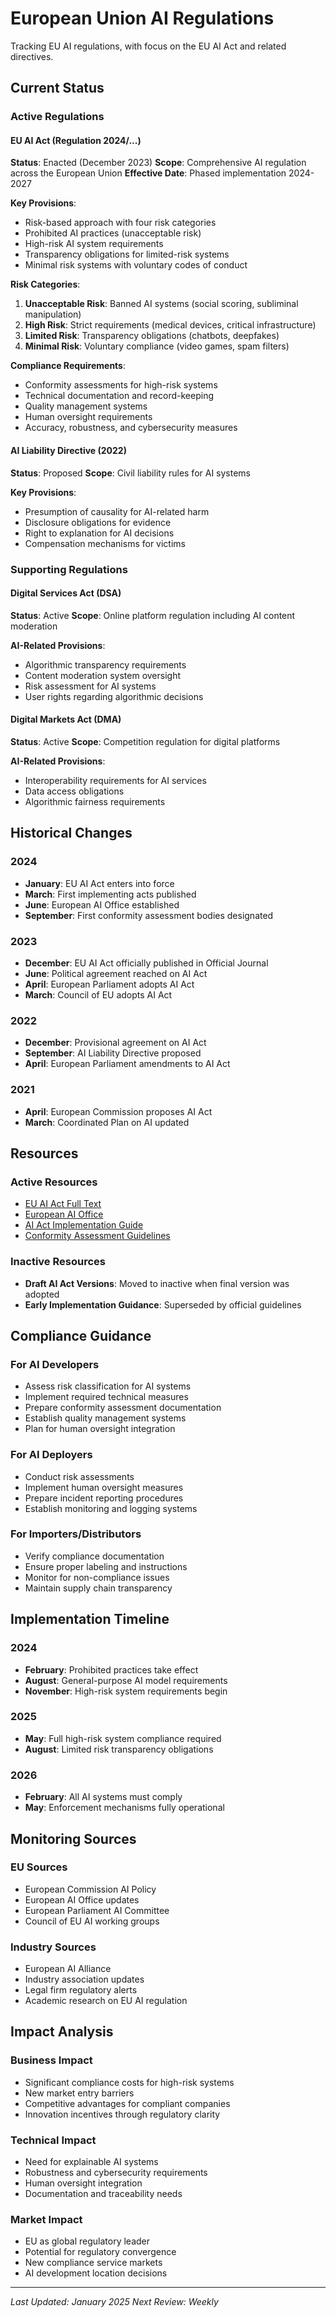 # European Union AI Regulations

Tracking EU AI regulations, with focus on the EU AI Act and related directives.

## Current Status

### Active Regulations

#### EU AI Act (Regulation 2024/...)
**Status**: Enacted (December 2023)
**Scope**: Comprehensive AI regulation across the European Union
**Effective Date**: Phased implementation 2024-2027

**Key Provisions**:
- Risk-based approach with four risk categories
- Prohibited AI practices (unacceptable risk)
- High-risk AI system requirements
- Transparency obligations for limited-risk systems
- Minimal risk systems with voluntary codes of conduct

**Risk Categories**:
1. **Unacceptable Risk**: Banned AI systems (social scoring, subliminal manipulation)
2. **High Risk**: Strict requirements (medical devices, critical infrastructure)
3. **Limited Risk**: Transparency obligations (chatbots, deepfakes)
4. **Minimal Risk**: Voluntary compliance (video games, spam filters)

**Compliance Requirements**:
- Conformity assessments for high-risk systems
- Technical documentation and record-keeping
- Quality management systems
- Human oversight requirements
- Accuracy, robustness, and cybersecurity measures

#### AI Liability Directive (2022)
**Status**: Proposed
**Scope**: Civil liability rules for AI systems

**Key Provisions**:
- Presumption of causality for AI-related harm
- Disclosure obligations for evidence
- Right to explanation for AI decisions
- Compensation mechanisms for victims

### Supporting Regulations

#### Digital Services Act (DSA)
**Status**: Active
**Scope**: Online platform regulation including AI content moderation

**AI-Related Provisions**:
- Algorithmic transparency requirements
- Content moderation system oversight
- Risk assessment for AI systems
- User rights regarding algorithmic decisions

#### Digital Markets Act (DMA)
**Status**: Active
**Scope**: Competition regulation for digital platforms

**AI-Related Provisions**:
- Interoperability requirements for AI services
- Data access obligations
- Algorithmic fairness requirements

## Historical Changes

### 2024
- **January**: EU AI Act enters into force
- **March**: First implementing acts published
- **June**: European AI Office established
- **September**: First conformity assessment bodies designated

### 2023
- **December**: EU AI Act officially published in Official Journal
- **June**: Political agreement reached on AI Act
- **April**: European Parliament adopts AI Act
- **March**: Council of EU adopts AI Act

### 2022
- **December**: Provisional agreement on AI Act
- **September**: AI Liability Directive proposed
- **April**: European Parliament amendments to AI Act

### 2021
- **April**: European Commission proposes AI Act
- **March**: Coordinated Plan on AI updated

## Resources

### Active Resources
- [EU AI Act Full Text](https://eur-lex.europa.eu/legal-content/EN/TXT/?uri=CELEX%3A52021PC0206)
- [European AI Office](https://ai-office.europa.eu/)
- [AI Act Implementation Guide](https://digital-strategy.ec.europa.eu/en/policies/regulatory-framework-ai)
- [Conformity Assessment Guidelines](https://ec.europa.eu/commission/presscorner/detail/en/ip_24_xxx)

### Inactive Resources
- **Draft AI Act Versions**: Moved to inactive when final version was adopted
- **Early Implementation Guidance**: Superseded by official guidelines

## Compliance Guidance

### For AI Developers
- Assess risk classification for AI systems
- Implement required technical measures
- Prepare conformity assessment documentation
- Establish quality management systems
- Plan for human oversight integration

### For AI Deployers
- Conduct risk assessments
- Implement human oversight measures
- Prepare incident reporting procedures
- Establish monitoring and logging systems

### For Importers/Distributors
- Verify compliance documentation
- Ensure proper labeling and instructions
- Monitor for non-compliance issues
- Maintain supply chain transparency

## Implementation Timeline

### 2024
- **February**: Prohibited practices take effect
- **August**: General-purpose AI model requirements
- **November**: High-risk system requirements begin

### 2025
- **May**: Full high-risk system compliance required
- **August**: Limited risk transparency obligations

### 2026
- **February**: All AI systems must comply
- **May**: Enforcement mechanisms fully operational

## Monitoring Sources

### EU Sources
- European Commission AI Policy
- European AI Office updates
- European Parliament AI Committee
- Council of EU AI working groups

### Industry Sources
- European AI Alliance
- Industry association updates
- Legal firm regulatory alerts
- Academic research on EU AI regulation

## Impact Analysis

### Business Impact
- Significant compliance costs for high-risk systems
- New market entry barriers
- Competitive advantages for compliant companies
- Innovation incentives through regulatory clarity

### Technical Impact
- Need for explainable AI systems
- Robustness and cybersecurity requirements
- Human oversight integration
- Documentation and traceability needs

### Market Impact
- EU as global regulatory leader
- Potential for regulatory convergence
- New compliance service markets
- AI development location decisions

---

*Last Updated: January 2025*
*Next Review: Weekly* 